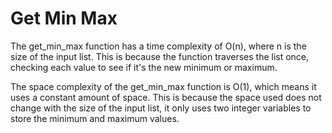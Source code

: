 # Get Min Max

The get_min_max function has a time complexity of O(n), where n is the size of the input list. This is because the function traverses the list once, checking each value to see if it's the new minimum or maximum.

The space complexity of the get_min_max function is O(1), which means it uses a constant amount of space. This is because the space used does not change with the size of the input list, it only uses two integer variables to store the minimum and maximum values.
